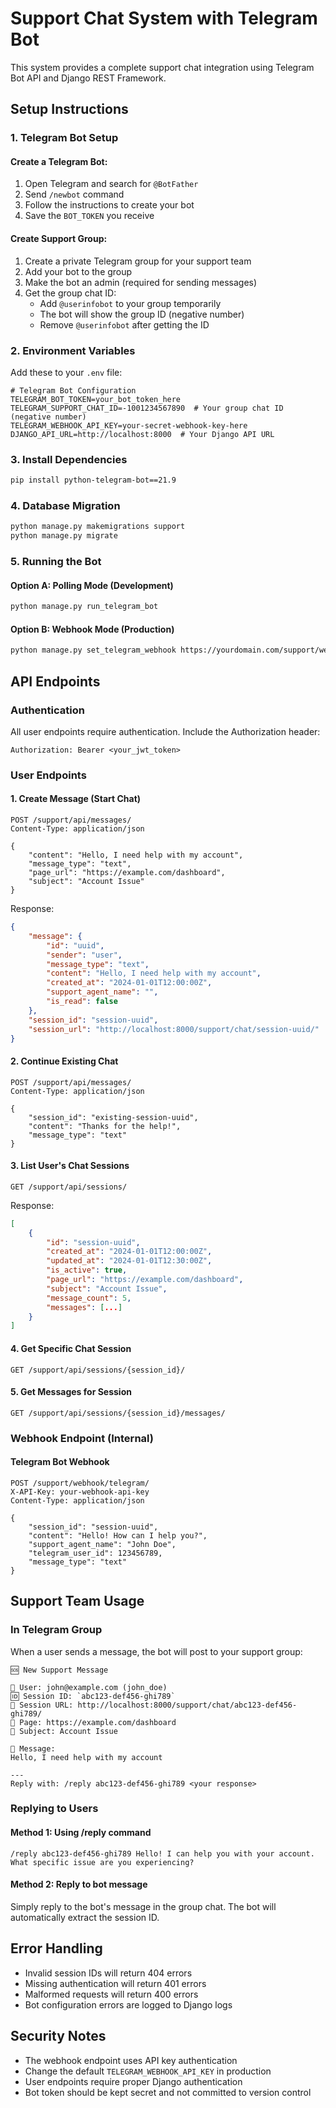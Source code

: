 # Support Chat System with Telegram Bot

This system provides a complete support chat integration using Telegram Bot API and Django REST Framework.

## Setup Instructions

### 1. Telegram Bot Setup

#### Create a Telegram Bot:
1. Open Telegram and search for `@BotFather`
2. Send `/newbot` command
3. Follow the instructions to create your bot
4. Save the `BOT_TOKEN` you receive

#### Create Support Group:
1. Create a private Telegram group for your support team
2. Add your bot to the group
3. Make the bot an admin (required for sending messages)
4. Get the group chat ID:
   - Add `@userinfobot` to your group temporarily
   - The bot will show the group ID (negative number)
   - Remove `@userinfobot` after getting the ID

### 2. Environment Variables

Add these to your `.env` file:

```env
# Telegram Bot Configuration
TELEGRAM_BOT_TOKEN=your_bot_token_here
TELEGRAM_SUPPORT_CHAT_ID=-1001234567890  # Your group chat ID (negative number)
TELEGRAM_WEBHOOK_API_KEY=your-secret-webhook-key-here
DJANGO_API_URL=http://localhost:8000  # Your Django API URL
```

### 3. Install Dependencies

```bash
pip install python-telegram-bot==21.9
```

### 4. Database Migration

```bash
python manage.py makemigrations support
python manage.py migrate
```

### 5. Running the Bot

#### Option A: Polling Mode (Development)
```bash
python manage.py run_telegram_bot
```

#### Option B: Webhook Mode (Production)
```bash
python manage.py set_telegram_webhook https://yourdomain.com/support/webhook/telegram/
```

## API Endpoints

### Authentication
All user endpoints require authentication. Include the Authorization header:
```
Authorization: Bearer <your_jwt_token>
```

### User Endpoints

#### 1. Create Message (Start Chat)
```http
POST /support/api/messages/
Content-Type: application/json

{
    "content": "Hello, I need help with my account",
    "message_type": "text",
    "page_url": "https://example.com/dashboard",
    "subject": "Account Issue"
}
```

Response:
```json
{
    "message": {
        "id": "uuid",
        "sender": "user",
        "message_type": "text",
        "content": "Hello, I need help with my account",
        "created_at": "2024-01-01T12:00:00Z",
        "support_agent_name": "",
        "is_read": false
    },
    "session_id": "session-uuid",
    "session_url": "http://localhost:8000/support/chat/session-uuid/"
}
```

#### 2. Continue Existing Chat
```http
POST /support/api/messages/
Content-Type: application/json

{
    "session_id": "existing-session-uuid",
    "content": "Thanks for the help!",
    "message_type": "text"
}
```

#### 3. List User's Chat Sessions
```http
GET /support/api/sessions/
```

Response:
```json
[
    {
        "id": "session-uuid",
        "created_at": "2024-01-01T12:00:00Z",
        "updated_at": "2024-01-01T12:30:00Z",
        "is_active": true,
        "page_url": "https://example.com/dashboard",
        "subject": "Account Issue",
        "message_count": 5,
        "messages": [...]
    }
]
```

#### 4. Get Specific Chat Session
```http
GET /support/api/sessions/{session_id}/
```

#### 5. Get Messages for Session
```http
GET /support/api/sessions/{session_id}/messages/
```

### Webhook Endpoint (Internal)

#### Telegram Bot Webhook
```http
POST /support/webhook/telegram/
X-API-Key: your-webhook-api-key
Content-Type: application/json

{
    "session_id": "session-uuid",
    "content": "Hello! How can I help you?",
    "support_agent_name": "John Doe",
    "telegram_user_id": 123456789,
    "message_type": "text"
}
```

## Support Team Usage

### In Telegram Group

When a user sends a message, the bot will post to your support group:

```
🆘 New Support Message

👤 User: john@example.com (john_doe)
🆔 Session ID: `abc123-def456-ghi789`
🔗 Session URL: http://localhost:8000/support/chat/abc123-def456-ghi789/
📄 Page: https://example.com/dashboard
📝 Subject: Account Issue

💬 Message:
Hello, I need help with my account

---
Reply with: /reply abc123-def456-ghi789 <your response>
```

### Replying to Users

#### Method 1: Using /reply command
```
/reply abc123-def456-ghi789 Hello! I can help you with your account. What specific issue are you experiencing?
```

#### Method 2: Reply to bot message
Simply reply to the bot's message in the group chat. The bot will automatically extract the session ID.

## Error Handling

- Invalid session IDs will return 404 errors
- Missing authentication will return 401 errors
- Malformed requests will return 400 errors
- Bot configuration errors are logged to Django logs

## Security Notes

- The webhook endpoint uses API key authentication
- Change the default `TELEGRAM_WEBHOOK_API_KEY` in production
- User endpoints require proper Django authentication
- Bot token should be kept secret and not committed to version control
